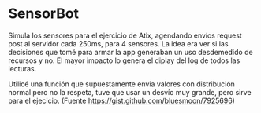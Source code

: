 # SensorBot
Simula los sensores para el ejercicio de Atix, agendando envíos request post al servidor cada 250ms, para 4 sensores. La idea era ver si las decisiones que tomé para armar la app generaban un uso desdemedido de recursos y no. El mayor impacto lo genera el diplay del log de todos las lecturas.  

Utilicé una función que supuestamente envia valores con distribución normal pero no la respeta, tuve que usar un desvío muy grande, pero sirve para el ejecicio. (Fuente https://gist.github.com/bluesmoon/7925696) 